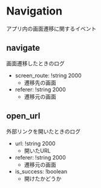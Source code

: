# Navigation
アプリ内の画面遷移に関するイベント

## navigate
画面遷移したときのログ

- screen_route: !string 2000
  - 遷移先の画面
- referer: !string 2000
  - 遷移元の画面

## open_url
外部リンクを開いたときのログ

- url: !string 2000
  - 開いたURL
- referer: !string 2000
  - 遷移元の画面
- is_success: !boolean
  - 開けたかどうか


